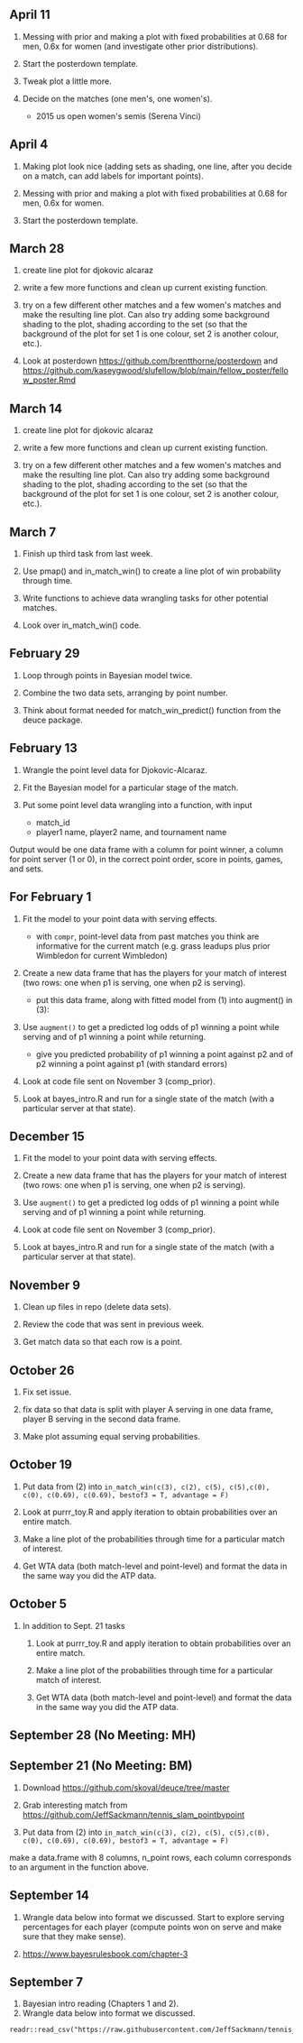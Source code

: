 ## April 11

1. Messing with prior and making a plot with fixed probabilities at 0.68 for men, 0.6x for women (and investigate other prior distributions).

2. Start the posterdown template.

3. Tweak plot a little more.

4. Decide on the matches (one men's, one women's).

    * 2015 us open women's semis (Serena Vinci)
    
## April 4

1. Making plot look nice (adding sets as shading, one line, after you decide on a match, can add labels for important points).

2. Messing with prior and making a plot with fixed probabilities at 0.68 for men, 0.6x for women.

3. Start the posterdown template.

## March 28

1. create line plot for djokovic alcaraz 

2. write a few more functions and clean up current existing function.

3. try on a few different other matches and a few women's matches and make the resulting line plot. Can also try adding some background shading to the plot, shading according to the set (so that the background of the plot for set 1 is one colour, set 2 is another colour, etc.). 

4. Look at posterdown <https://github.com/brentthorne/posterdown> and <https://github.com/kaseygwood/slufellow/blob/main/fellow_poster/fellow_poster.Rmd>


## March 14

1. create line plot for djokovic alcaraz 

2. write a few more functions and clean up current existing function.

3. try on a few different other matches and a few women's matches and make the resulting line plot. Can also try adding some background shading to the plot, shading according to the set (so that the background of the plot for set 1 is one colour, set 2 is another colour, etc.). 

## March 7

1. Finish up third task from last week.

2. Use pmap() and in_match_win() to create a line plot of win probability through time.

3. Write functions to achieve data wrangling tasks for other potential matches.

4. Look over in_match_win() code.

## February 29

1. Loop through points in Bayesian model twice.

2. Combine the two data sets, arranging by point number.

3. Think about format needed for match_win_predict() function from the deuce package.

## February 13

1. Wrangle the point level data for Djokovic-Alcaraz.

2. Fit the Bayesian model for a particular stage of the match.

3. Put some point level data wrangling into a function, with input
    * match_id
    * player1 name, player2 name, and tournament name
    
Output would be one data frame with a column for point winner, a column for point server (1 or 0), in the correct point order, score in points, games, and sets.


## For February 1

1. Fit the model to your point data with serving effects.

    * with `compr`, point-level data from past matches you think are informative for the current match (e.g. grass leadups plus prior Wimbledon for current Wimbledon)

2. Create a new data frame that has the players for your match of interest (two rows: one when p1 is serving, one when p2 is serving).
    
    * put this data frame, along with fitted model from (1) into augment() in (3):
    
3. Use `augment()` to get a predicted log odds of p1 winning a point while serving and of p1 winning a point while returning.

    * give you predicted probability of p1 winning a point against p2 and of p2 winning a point against p1 (with standard errors)
    
4. Look at code file sent on November 3 (comp_prior).

5. Look at bayes_intro.R and run for a single state of the match (with a particular server at that state).

## December 15

1. Fit the model to your point data with serving effects.

2. Create a new data frame that has the players for your match of interest (two rows: one when p1 is serving, one when p2 is serving).

3. Use `augment()` to get a predicted log odds of p1 winning a point while serving and of p1 winning a point while returning.

4. Look at code file sent on November 3 (comp_prior).

5. Look at bayes_intro.R and run for a single state of the match (with a particular server at that state).

## November 9

1. Clean up files in repo (delete data sets).

2. Review the code that was sent in previous week.

3. Get match data so that each row is a point.

## October 26

1. Fix set issue.

2. fix data so that data is split with player A serving in one data frame, player B serving in the second data frame.

3. Make plot assuming equal serving probabilities.

## October 19

1. Put data from (2) into `in_match_win(c(3), c(2), c(5), c(5),c(0), c(0), c(0.69), c(0.69), bestof3 = T, advantage = F)`

2. Look at purrr_toy.R and apply iteration to obtain probabilities over an entire match.
    
3. Make a line plot of the probabilities through time for a particular match of interest.
    
4. Get WTA data (both match-level and point-level) and format the data in the same way you did the ATP data.

## October 5

1. In addition to Sept. 21 tasks

    1. Look at purrr_toy.R and apply iteration to obtain probabilities over an entire match.
    
    2. Make a line plot of the probabilities through time for a particular match of interest.
    
    3. Get WTA data (both match-level and point-level) and format the data in the same way you did the ATP data.

## September 28 (No Meeting: MH)

## September 21 (No Meeting: BM)

1. Download <https://github.com/skoval/deuce/tree/master>

2. Grab interesting match from <https://github.com/JeffSackmann/tennis_slam_pointbypoint>

3. Put data from (2) into `in_match_win(c(3), c(2), c(5), c(5),c(0), c(0), c(0.69), c(0.69), bestof3 = T, advantage = F)`

make a data.frame with 8 columns, n_point rows, each column corresponds
to an argument in the function above.

## September 14

1. Wrangle data below into format we discussed. Start to explore serving percentages for each player (compute points won on serve and make sure that they make sense).

2. <https://www.bayesrulesbook.com/chapter-3>

## September 7

1. Bayesian intro reading (Chapters 1 and 2).
2. Wrangle data below into format we discussed.

```{r}
readr::read_csv("https://raw.githubusercontent.com/JeffSackmann/tennis_atp/master/atp_matches_2023.csv")
```


